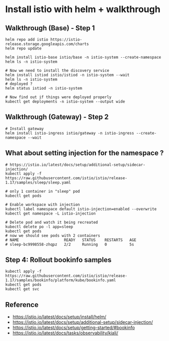 # Install istio with helm + walkthrough

## Walkthrough (Base) - Step 1 

```
helm repo add istio https://istio-release.storage.googleapis.com/charts
helm repo update

helm install istio-base istio/base -n istio-system --create-namespace 
helm ls -n istio-system

# Now we need to install the discovery service 
helm install istiod istio/istiod -n istio-system --wait
helm ls -n istio-system
# deployed ? 
helm status istiod -n istio-system

# Now find out if things were deployed properly 
kubectl get deployments -n istio-system --output wide

```

## Walkthrough (Gateway) - Step 2

```
# Install gateway 
helm install istio-ingress istio/gateway -n istio-ingress --create-namespace --wait
```

## What about setting injection for the namespace ?

```
# https://istio.io/latest/docs/setup/additional-setup/sidecar-injection/
kubectl apply -f https://raw.githubusercontent.com/istio/istio/release-1.17/samples/sleep/sleep.yaml

# only 1 container in "sleep" pod 
kubectl get pods 
```

```
# Enable workspace with injection 
kubectl label namespace default istio-injection=enabled --overwrite
kubectl get namespace -L istio-injection

```

```
# Delete pod and watch it being recreated 
kubectl delete po -l app=sleep 
kubectl get pods 
# now we should see pods with 2 containers 
# NAME                    READY   STATUS    RESTARTS   AGE
# sleep-bc9998558-zhqpz   2/2     Running   0          5s

```

## Step 4: Rollout bookinfo samples 

```
kubectl apply -f https://raw.githubusercontent.com/istio/istio/release-1.17/samples/bookinfo/platform/kube/bookinfo.yaml
kubectl get pods 
kubectl get svc 
```

## Reference 

  * https://istio.io/latest/docs/setup/install/helm/
  * https://istio.io/latest/docs/setup/additional-setup/sidecar-injection/
  * https://istio.io/latest/docs/setup/getting-started/#bookinfo
  * https://istio.io/latest/docs/tasks/observability/kiali/
